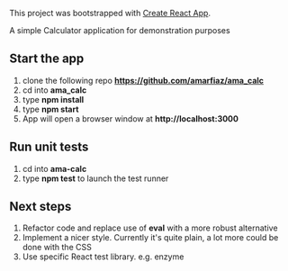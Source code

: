 This project was bootstrapped with [Create React App](https://github.com/facebook/create-react-app).

A simple Calculator application for demonstration purposes

## Start the app
1. clone the following repo <b>https://github.com/amarfiaz/ama_calc</b>
2. cd into <b>ama_calc</b>
3. type <b>npm install</b>
4. type <b>npm start</b>
5. App will open a browser window at <b>http://localhost:3000</b>

## Run unit tests
1. cd into <b>ama-calc</b>
2. type <b>npm test</b> to launch the test runner

## Next steps
1. Refactor code and replace use of <b>eval</b> with a more robust alternative
2. Implement a nicer style. Currently it's quite plain, a lot more could be done with the CSS
3. Use specific React test library. e.g. enzyme
